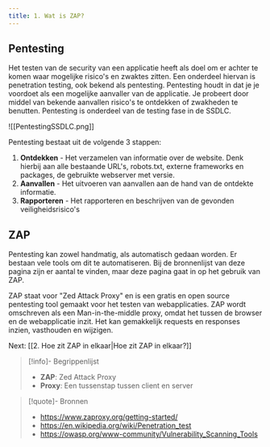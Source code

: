 ```yaml
---
title: 1. Wat is ZAP?
---
```

## Pentesting
Het testen van de security van een applicatie heeft als doel om er achter te komen waar mogelijke risico's en zwaktes zitten. Een onderdeel hiervan is penetration testing, ook bekend als pentesting. Pentesting houdt in dat je je voordoet als een mogelijke aanvaller van de applicatie. Je probeert door middel van bekende aanvallen risico's te ontdekken of zwakheden te benutten. Pentesting is onderdeel van de testing fase in de SSDLC.

![[PentestingSSDLC.png]]

Pentesting bestaat uit de volgende 3 stappen:
1. **Ontdekken** - Het verzamelen van informatie over de website. Denk hierbij aan alle bestaande URL's, robots.txt, externe frameworks en packages, de gebruikte webserver met versie.
2. **Aanvallen** - Het uitvoeren van aanvallen aan de hand van de ontdekte informatie.
3. **Rapporteren** - Het rapporteren en beschrijven van de gevonden veiligheidsrisico's
## ZAP
Pentesting kan zowel handmatig, als automatisch gedaan worden. Er bestaan vele tools om dit te automatiseren. Bij de bronnenlijst van deze pagina zijn er aantal te vinden, maar deze pagina gaat in op het gebruik van ZAP.

ZAP staat voor "Zed Attack Proxy" en is een gratis en open source pentesting tool gemaakt voor het testen van webapplicaties. ZAP wordt omschreven als een Man-in-the-middle proxy, omdat het tussen de browser en de webapplicatie inzit. Het kan gemakkelijk requests en responses inzien, vasthouden en wijzigen.

Next: [[2. Hoe zit ZAP in elkaar|Hoe zit ZAP in elkaar?]]

> [!info]- Begrippenlijst
>- **ZAP**: Zed Attack Proxy
>- **Proxy**: Een tussenstap tussen client en server

> [!quote]- Bronnen
>- <https://www.zaproxy.org/getting-started/>
>- <https://en.wikipedia.org/wiki/Penetration_test>
>- <https://owasp.org/www-community/Vulnerability_Scanning_Tools>
